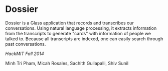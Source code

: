 Dossier
=======

Dossier is a Glass application that records and transcribes our conversations. Using natural language processing, it extracts information from the transcripts to generate "cards" with information of people we talked to. Because all transcripts are indexed, one can easily search through past conversations.

*HackMIT Fall 2014*

Minh Tri Pham, Micah Rosales, Sachith Gullapalli, Shiv Sunil
